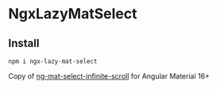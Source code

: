 # NgxLazyMatSelect

## Install

`npm i ngx-lazy-mat-select`

Copy of [ng-mat-select-infinite-scroll](https://www.npmjs.com/package/ng-mat-select-infinite-scroll) for  Angular Material 16+
